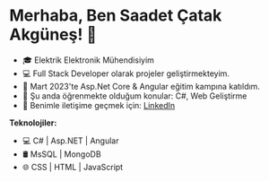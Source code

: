 # Merhaba, Ben Saadet Çatak Akgüneş! 👋

- 🎓 Elektrik Elektronik Mühendisiyim
- 💻 Full Stack Developer olarak projeler geliştirmekteyim.
- 🚀 Mart 2023'te Asp.Net Core & Angular eğitim kampına katıldım.
- 🌱 Şu anda öğrenmekte olduğum konular: C#, Web Geliştirme
- 💬 Benimle iletişime geçmek için: [LinkedIn](https://www.linkedin.com/in/saadetcatakakgunes/) 

**Teknolojiler:**
- 💻 C# |  Asp.NET | Angular
- 🛢️ MsSQL | MongoDB
- 🌐 CSS | HTML | JavaScript


